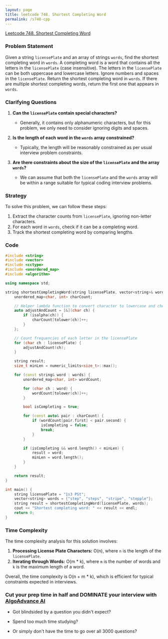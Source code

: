 ```yaml
---
layout: page
title: leetcode 748. Shortest Completing Word
permalink: /s748-cpp
---
```

[Leetcode 748. Shortest Completing Word](https://algoadvance.github.io/algoadvance/l748)
### Problem Statement

Given a string `licensePlate` and an array of strings `words`, find the shortest completing word in `words`. A completing word is a word that contains all the letters in the `licensePlate` (case insensitive). The letters in the `licensePlate` can be both uppercase and lowercase letters. Ignore numbers and spaces in the `licensePlate`. Return the shortest completing word in `words`. If there are multiple shortest completing words, return the first one that appears in `words`.

### Clarifying Questions

1. **Can the `licensePlate` contain special characters?**
   - Generally, it contains only alphanumeric characters, but for this problem, we only need to consider ignoring digits and spaces.

2. **Is the length of each word in the `words` array constrained?**
   - Typically, the length will be reasonably constrained as per usual interview problem constraints.

3. **Are there constraints about the size of the `licensePlate` and the array `words`?**
   - We can assume that both the `licensePlate` and the `words` array will be within a range suitable for typical coding interview problems.

### Strategy

To solve this problem, we can follow these steps:
1. Extract the character counts from `licensePlate`, ignoring non-letter characters.
2. For each word in `words`, check if it can be a completing word.
3. Track the shortest completing word by comparing lengths.

### Code

```cpp
#include <string>
#include <vector>
#include <cctype>
#include <unordered_map>
#include <algorithm>

using namespace std;

string shortestCompletingWord(string licensePlate, vector<string>& words) {
    unordered_map<char, int> charCount;

    // Helper lambda function to convert character to lowercase and check if it's a letter
    auto adjustAndCount = [&](char ch) {
        if (isalpha(ch)) {
            charCount[tolower(ch)]++;
        }
    };

    // Count frequencies of each letter in the licensePlate
    for (char ch : licensePlate) {
        adjustAndCount(ch);
    }

    string result;
    size_t minLen = numeric_limits<size_t>::max();

    for (const string& word : words) {
        unordered_map<char, int> wordCount;

        for (char ch : word) {
            wordCount[tolower(ch)]++;
        }

        bool isCompleting = true;

        for (const auto& pair : charCount) {
            if (wordCount[pair.first] < pair.second) {
                isCompleting = false;
                break;
            }
        }

        if (isCompleting && word.length() < minLen) {
            result = word;
            minLen = word.length();
        }
    }

    return result;
}

int main() {
    string licensePlate = "1s3 PSt";
    vector<string> words = {"step", "steps", "stripe", "stepple"};
    string result = shortestCompletingWord(licensePlate, words);
    cout << "Shortest completing word: " << result << endl;
    return 0;
}
```

### Time Complexity

The time complexity analysis for this solution involves:

1. **Processing License Plate Characters:** O(n), where `n` is the length of the `licensePlate`.
2. **Iterating through Words:** O(m * k), where `m` is the number of words and `k` is the maximum length of a word.

Overall, the time complexity is O(n + m * k), which is efficient for typical constraints expected in interviews.


### Cut your prep time in half and DOMINATE your interview with [AlgoAdvance AI](https://algoAdvance.com)

- Got blindsided by a question you didn't expect?

- Spend too much time studying?

- Or simply don't have the time to go over all 3000 questions?

